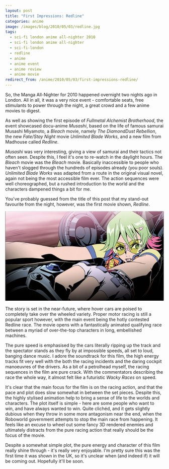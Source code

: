 ```yaml
---
layout: post
title: "First Impressions: Redline"
categories: anime
image: /images/blog/2010/05/03/redline.jpg
tags:
  - sci-fi london anime all-nighter 2010
  - sci-fi london anime all-nighter
  - sci-fi-london
  - redline
  - anime
  - anime event
  - anime review
  - anime movie
redirect_from: /anime/2010/05/03/first-impressions-redline/
---
```

So, the Manga All-Nighter for 2010 happened overnight two nights ago in London. All in all, it was a very nice event - comfortable seats, free stimulants to power through the night, a great crowd and a few anime movies to digest.

As well as showing the first episode of *Fullmetal Alchemist Brotherhood*, the event showcased docu-anime *Musashi*, based on the life of famous samurai Musashi Miyamoto, a *Bleach* movie, namely *The DiamondDust Rebellion*, the new *Fate/Stay Night* movie *Unlimited Blade Works*, and a new film from Madhouse called *Redline*.

*Musashi* was very interesting, giving a view of samurai and their tactics not often seen. Despite this, I feel it's one to re-watch in the daylight hours. The *Bleach* movie was the *Bleach* movie. Basically inaccessible to people who haven't slogged through the hundreds of episodes already (you poor souls). *Unlimited Blade Works* was adapted from a route in the original visual novel, again not being the most accessible film ever. The action sequences were well choreographed, but a rushed introduction to the world and the characters dampened things a bit for me.

You've probably guessed from the title of this post that my stand-out favourite from the night, however, was the first movie shown, *Redline*.

![Sonoshee](/images/blog/2010/05/03/redline.jpg)

The story is set in the near-future, where hover cars are poised to completely take over the wheeled variety. Proper motor racing is still a popular sport however, with the main event being the hotly contested Redline race. The movie opens with a fantastically animated qualifying race between a myriad of over-the-top characters in long, embellished machines.

The pure speed is emphasised by the cars literally ripping up the track and the spectator stands as they fly by at impossible speeds, all set to loud, banging dance music. I adore the soundtrack for this film, the high energy tracks fit very well with the both the racing incidents and the daring cockpit manoeuvres of the drivers. As a bit of a petrolhead myself, the racing sequences in the film are pure crack. With the commentators describing the race the whole way, it almost felt like a futuristic *Wacky Races* on speed.

It's clear that the main focus for the film is on the racing action, and that the pace and plot does slow somewhat in between the set pieces. Despite this, the highly stylised animation help to bring a sense of life to the worlds and characters. The plot itself is simple - here are some people who want to win, and have always wanted to win. Quite clich&eacute;d, and it gets slightly dubious when they throw in some more antagonism near the end, when the Roboworld government attempts to stop the main race from happening. It feels like an excuse to wheel out some fancy 3D rendered enemies and ultimately distracts from the pure racing action that really should be the focus of the movie.

Despite a somewhat simple plot, the pure energy and character of this film really shine through - it's really very enjoyable. I'm pretty sure this was the first time it was shown in the UK, so it's unclear when (and indeed if) it will be coming out. Hopefully it'll be soon.
